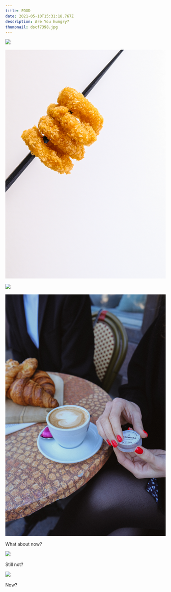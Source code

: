 ```yaml
---
title: FOOD
date: 2021-05-10T15:31:18.767Z
description: Are You hungry?
thumbnail: dscf7398.jpg
---
```

![](dscf7327.jpg)

![](dscf7453.jpg)

![](dscf7219-1-перетянутый-.jpg)

![](small-size.jpg)

What about now?

![](dscf7321.jpg)

Still not?

![](dscf0616-1-перетянутый-.jpg)

Now?